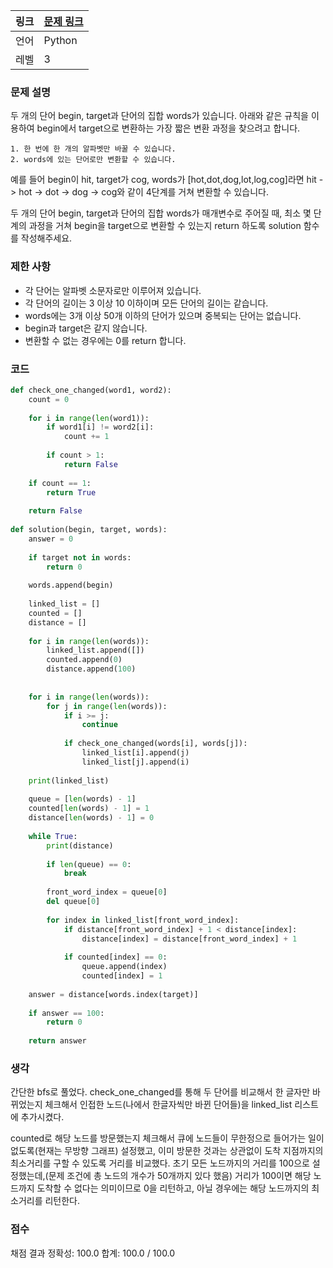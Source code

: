 |링크|[문제 링크](https://programmers.co.kr/learn/courses/30/lessons/43163)|
|----|-----|
|언어|Python|
|레벨|3|

### 문제 설명

두 개의 단어 begin, target과 단어의 집합 words가 있습니다. 아래와 같은 규칙을 이용하여 begin에서 target으로 변환하는 가장 짧은 변환 과정을 찾으려고 합니다.

```
1. 한 번에 한 개의 알파벳만 바꿀 수 있습니다.
2. words에 있는 단어로만 변환할 수 있습니다.
```

예를 들어 begin이 hit, target가 cog, words가 [hot,dot,dog,lot,log,cog]라면 hit -> hot -> dot -> dog -> cog와 같이 4단계를 거쳐 변환할 수 있습니다.

두 개의 단어 begin, target과 단어의 집합 words가 매개변수로 주어질 때, 최소 몇 단계의 과정을 거쳐 begin을 target으로 변환할 수 있는지 return 하도록 solution 함수를 작성해주세요.

### 제한 사항

* 각 단어는 알파벳 소문자로만 이루어져 있습니다.
* 각 단어의 길이는 3 이상 10 이하이며 모든 단어의 길이는 같습니다.
* words에는 3개 이상 50개 이하의 단어가 있으며 중복되는 단어는 없습니다.
* begin과 target은 같지 않습니다.
* 변환할 수 없는 경우에는 0를 return 합니다.

### 코드

```python
def check_one_changed(word1, word2):
    count = 0
    
    for i in range(len(word1)):
        if word1[i] != word2[i]:
            count += 1
        
        if count > 1:
            return False
    
    if count == 1:
        return True
    
    return False
    
def solution(begin, target, words):
    answer = 0
    
    if target not in words:
        return 0
    
    words.append(begin)
    
    linked_list = []
    counted = []
    distance = []
    
    for i in range(len(words)):
        linked_list.append([])
        counted.append(0)
        distance.append(100)
        
    
    for i in range(len(words)):
        for j in range(len(words)):
            if i >= j:
                continue
            
            if check_one_changed(words[i], words[j]):
                linked_list[i].append(j)
                linked_list[j].append(i)
                
    print(linked_list)
    
    queue = [len(words) - 1]
    counted[len(words) - 1] = 1
    distance[len(words) - 1] = 0 
    
    while True:
        print(distance)
        
        if len(queue) == 0:
            break
        
        front_word_index = queue[0]
        del queue[0]
        
        for index in linked_list[front_word_index]:
            if distance[front_word_index] + 1 < distance[index]:
                distance[index] = distance[front_word_index] + 1
                
            if counted[index] == 0:
                queue.append(index)
                counted[index] = 1
    
    answer = distance[words.index(target)]
    
    if answer == 100:
        return 0
    
    return answer
```

### 생각

간단한 bfs로 풀었다. check_one_changed를 통해 두 단어를 비교해서 한 글자만 바뀌었는지 체크해서 인접한 노드(나에서 한글자씩만 바뀐 단어들)을 linked_list 리스트에 추가시켰다.

counted로 해당 노드를 방문했는지 체크해서 큐에 노드들이 무한정으로 들어가는 일이 없도록(현재는 무방향 그래프) 설정했고, 이미 방문한 것과는 상관없이 도착 지점까지의 최소거리를 구할 수 있도록
거리를 비교했다. 초기 모든 노드까지의 거리를 100으로 설정했는데,(문제 조건에 총 노드의 개수가 50개까지 있다 했음) 거리가 100이면 해당 노드까지 도착할 수 없다는 의미이므로 0을 리턴하고,
아닐 경우에는 해당 노드까지의 최소거리를 리턴한다.

### 점수

채점 결과
정확성: 100.0
합계: 100.0 / 100.0
